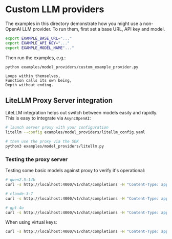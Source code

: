 # Custom LLM providers

The examples in this directory demonstrate how you might use a non-OpenAI LLM provider. To run them, first set a base URL, API key and model.

```bash
export EXAMPLE_BASE_URL="..."
export EXAMPLE_API_KEY="..."
export EXAMPLE_MODEL_NAME"..."
```

Then run the examples, e.g.:

```
python examples/model_providers/custom_example_provider.py

Loops within themselves,
Function calls its own being,
Depth without ending.
```


## LiteLLM Proxy Server integration

LiteLLM integration helps out switch between models easily and rapidly. This is easy to integrate via `AsyncOpenAI`:

```bash
# launch server proxy with your configuration
litellm --config examples/model_providers/litellm_config.yaml

# then use the proxy via the SDK
python3 examples/model_providers/litellm.py
```

### Testing the proxy server
Testing some basic models against proxy to verify it's operational:
```bash
# qwen2.5:14b
curl -s http://localhost:4000/v1/chat/completions -H "Content-Type: application/json" -d '{"model": "qwen2.5:14b", "messages": [{"role": "user", "content": "Say hi"}], "max_tokens": 10}' | jq

# claude-3-7
curl -s http://localhost:4000/v1/chat/completions -H "Content-Type: application/json" -d '{"model": "claude-3-7", "messages": [{"role": "user", "content": "Say hi"}], "max_tokens": 10}' | jq

# gpt-4o
curl -s http://localhost:4000/v1/chat/completions -H "Content-Type: application/json" -d '{"model": "gpt-4o", "messages": [{"role": "user", "content": "Say hi"}], "max_tokens": 10}' | jq
```

When using virtual keys:
```bash
curl -s http://localhost:4000/v1/chat/completions -H "Content-Type: application/json" -H "Authorization: Bearer sk-pNCn8ZA0SCtWMpkZNUWe5g" -d '{"model": "gpt-4o-mini", "messages": [{"role": "user", "content": "Say hi"}], "max_tokens": 10}' | jq
```